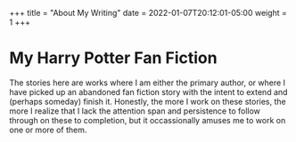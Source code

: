 +++
title = "About My Writing"
date = 2022-01-07T20:12:01-05:00
weight = 1
+++

# My Harry Potter Fan Fiction 

The stories here are works where I am either the primary author, or where I
have picked up an abandoned fan fiction story with the intent to extend and
(perhaps someday) finish it.   Honestly, the more I work on these stories, the
more I realize that I lack the attention span and persistence to follow through
on these to completion, but it occassionally amuses me to work on one or more
of them.
